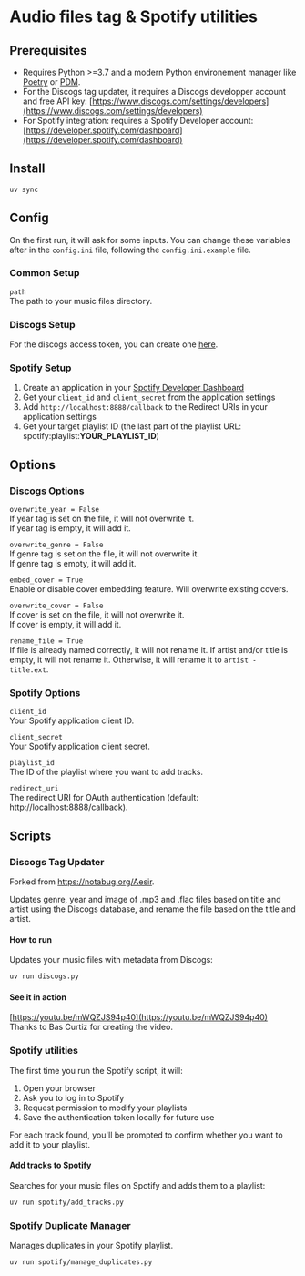 # Audio files tag & Spotify utilities

## Prerequisites

- Requires Python >=3.7 and a modern Python environement manager like [Poetry](https://python-poetry.org/) or [PDM](https://pdm.fming.dev/).
- For the Discogs tag updater, it requires a Discogs developper account and free API key: [https://www.discogs.com/settings/developers](https://www.discogs.com/settings/developers)
- For Spotify integration: requires a Spotify Developer account: [https://developer.spotify.com/dashboard](https://developer.spotify.com/dashboard)

## Install
```sh
uv sync
```

## Config
On the first run, it will ask for some inputs. You can change these variables after in the `config.ini` file, following the `config.ini.example` file.

### Common Setup
`path`  
The path to your music files directory.

### Discogs Setup
For the discogs access token, you can create one [here](https://www.discogs.com/settings/developers).

### Spotify Setup
1. Create an application in your [Spotify Developer Dashboard](https://developer.spotify.com/dashboard)
2. Get your `client_id` and `client_secret` from the application settings
3. Add `http://localhost:8888/callback` to the Redirect URIs in your application settings
4. Get your target playlist ID (the last part of the playlist URL: spotify:playlist:**YOUR_PLAYLIST_ID**)

## Options

### Discogs Options
`overwrite_year = False`  
If year tag is set on the file, it will not overwrite it.  
If year tag is empty, it will add it.

`overwrite_genre = False`  
If genre tag is set on the file, it will not overwrite it.  
If genre tag is empty, it will add it.  

`embed_cover = True`  
Enable or disable cover embedding feature. Will overwrite existing covers.

`overwrite_cover = False`   
If cover is set on the file, it will not overwrite it.  
If cover is empty, it will add it.

`rename_file = True`   
If file is already named correctly, it will not rename it.
If artist and/or title is empty, it will not rename it.
Otherwise, it will rename it to `artist - title.ext`.

### Spotify Options
`client_id`  
Your Spotify application client ID.

`client_secret`  
Your Spotify application client secret.

`playlist_id`  
The ID of the playlist where you want to add tracks.

`redirect_uri`  
The redirect URI for OAuth authentication (default: http://localhost:8888/callback).

## Scripts

### Discogs Tag Updater

Forked from https://notabug.org/Aesir.

Updates genre, year and image of .mp3 and .flac files based on title and artist using the Discogs database, and rename the file based on the title and artist.

#### How to run

Updates your music files with metadata from Discogs:
```sh
uv run discogs.py
```

#### See it in action
[https://youtu.be/mWQZJS94p40](https://youtu.be/mWQZJS94p40)  
Thanks to Bas Curtiz for creating the video.

### Spotify utilities

The first time you run the Spotify script, it will:
1. Open your browser
2. Ask you to log in to Spotify
3. Request permission to modify your playlists
4. Save the authentication token locally for future use

For each track found, you'll be prompted to confirm whether you want to add it to your playlist.

#### Add tracks to Spotify

Searches for your music files on Spotify and adds them to a playlist:
```sh
uv run spotify/add_tracks.py
```

### Spotify Duplicate Manager

Manages duplicates in your Spotify playlist.
```sh
uv run spotify/manage_duplicates.py
```
